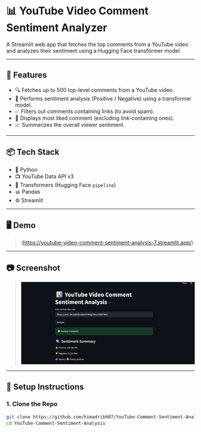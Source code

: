 # 📊 YouTube Video Comment Sentiment Analyzer

A Streamlit web app that fetches the top comments from a YouTube video and analyzes their sentiment using a Hugging Face transformer model.

---

## 🚀 Features

- 🔍 Fetches up to 500 top-level comments from a YouTube video.
- 🤖 Performs sentiment analysis (Positive / Negative) using a transformer model.
- ✅ Filters out comments containing links (to avoid spam).
- 🌟 Displays most liked comment (excluding link-containing ones).
- 📈 Summarizes the overall viewer sentiment.

---

## 📦 Tech Stack

- 🐍 Python
- 📺 YouTube Data API v3
- 🤗 Transformers (Hugging Face `pipeline`)
- 📊 Pandas
- ⚙️ Streamlit

---

## 🖥️ Demo

> (https://youtube-video-comment-sentiment-analysis-7.streamlit.app/)

---

## 📷 Screenshot

> ![alt text](image-1.png)

---

## 🔧 Setup Instructions

### 1. Clone the Repo

```bash
git clone https://github.com/himadribh07/YouTube-Comment-Sentiment-Analysis.git
cd YouTube-Comment-Sentiment-Analysis
